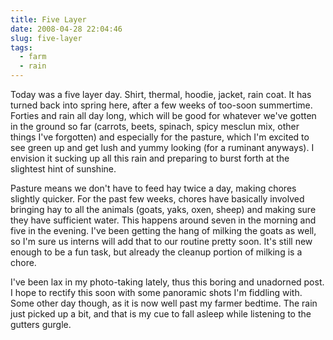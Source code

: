 ```yaml
---
title: Five Layer
date: 2008-04-28 22:04:46
slug: five-layer
tags:
  - farm
  - rain
---
```


Today was a five layer day. Shirt, thermal, hoodie, jacket, rain
coat. It has turned back into spring here, after a few weeks of
too-soon summertime. Forties and rain all day long, which will be
good for whatever we've gotten in the ground so far (carrots,
beets, spinach, spicy mesclun mix, other things I've forgotten) and
especially for the pasture, which I'm excited to see green up and
get lush and yummy looking (for a ruminant anyways). I envision it
sucking up all this rain and preparing to burst forth at the
slightest hint of sunshine.

Pasture means we don't have to feed hay twice a day, making chores
slightly quicker. For the past few weeks, chores have basically
involved bringing hay to all the animals (goats, yaks, oxen, sheep)
and making sure they have sufficient water. This happens around
seven in the morning and five in the evening. I've been getting the
hang of milking the goats as well, so I'm sure us interns will add
that to our routine pretty soon. It's still new enough to be a fun
task, but already the cleanup portion of milking is a chore.

I've been lax in my photo-taking lately, thus this boring and
unadorned post. I hope to rectify this soon with some panoramic
shots I'm fiddling with. Some other day though, as it is now well
past my farmer bedtime. The rain just picked up a bit, and that is
my cue to fall asleep while listening to the gutters gurgle.

